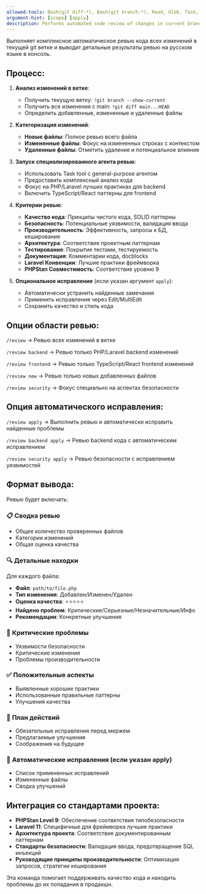 ```yaml
---
allowed-tools: Bash(git diff:*), Bash(git branch:*), Read, Glob, Task, Edit, MultiEdit
argument-hint: [scope] [apply]
description: Performs automated code review of changes in current branch with Russian output
---
```


Выполняет комплексное автоматическое ревью кода всех изменений в текущей git ветке и выводит детальные результаты ревью на русском языке в консоль.

## Процесс:

1. **Анализ изменений в ветке**:
   - Получить текущую ветку: `!git branch --show-current`
   - Получить все изменения с main: `!git diff main...HEAD`
   - Определить добавленные, измененные и удаленные файлы

2. **Категоризация изменений**:
   - **Новые файлы**: Полное ревью всего файла
   - **Измененные файлы**: Фокус на измененных строках с контекстом
   - **Удаленные файлы**: Отметить удаление и потенциальное влияние

3. **Запуск специализированного агента ревью**:
   - Использовать Task tool с general-purpose агентом
   - Предоставить комплексный анализ кода
   - Фокус на PHP/Laravel лучших практиках для backend
   - Включить TypeScript/React паттерны для frontend

4. **Критерии ревью**:
   - **Качество кода**: Принципы чистого кода, SOLID паттерны
   - **Безопасность**: Потенциальные уязвимости, валидация ввода
   - **Производительность**: Эффективность, запросы к БД, кеширование
   - **Архитектура**: Соответствие проектным паттернам
   - **Тестирование**: Покрытие тестами, тестируемость
   - **Документация**: Комментарии кода, docblocks
   - **Laravel Конвенции**: Лучшие практики фреймворка
   - **PHPStan Совместимость**: Соответствие уровню 9

5. **Опциональное исправление** (если указан аргумент `apply`):
   - Автоматически устранить найденные замечания
   - Применить исправления через Edit/MultiEdit
   - Сохранить качество и стиль кода

## Опции области ревью:

`/review`
→ Ревью всех изменений в ветке

`/review backend`
→ Ревью только PHP/Laravel backend изменений

`/review frontend`
→ Ревью только TypeScript/React frontend изменений

`/review new`
→ Ревью только новых добавленных файлов

`/review security`
→ Фокус специально на аспектах безопасности

## Опция автоматического исправления:

`/review apply`
→ Выполнить ревью и автоматически исправить найденные проблемы

`/review backend apply`
→ Ревью backend кода с автоматическим исправлением

`/review security apply`
→ Ревью безопасности с исправлением уязвимостей

## Формат вывода:

Ревью будет включать:

### 📋 **Сводка ревью**
- Общее количество проверенных файлов
- Категории изменений
- Общая оценка качества

### 🔍 **Детальные находки**
Для каждого файла:
- **Файл**: `path/to/file.php`
- **Тип изменения**: Добавлен/Изменен/Удален
- **Оценка качества**: ⭐⭐⭐⭐⭐
- **Найдено проблем**: Критические/Серьезные/Незначительные/Инфо
- **Рекомендации**: Конкретные улучшения

### 🚨 **Критические проблемы**
- Уязвимости безопасности
- Критические изменения
- Проблемы производительности

### ✅ **Положительные аспекты**
- Выявленные хорошие практики
- Использованные правильные паттерны
- Улучшения качества

### 📝 **План действий**
- Обязательные исправления перед мержем
- Предлагаемые улучшения
- Соображения на будущее

### 🔧 **Автоматические исправления** (если указан apply)
- Список примененных исправлений
- Измененные файлы
- Сводка улучшений

## Интеграция со стандартами проекта:

- **PHPStan Level 9**: Обеспечение соответствия типобезопасности
- **Laravel 11**: Специфичные для фреймворка лучшие практики
- **Архитектура проекта**: Соответствие документированным паттернам
- **Стандарты безопасности**: Валидация ввода, предотвращение SQL инъекций
- **Руководящие принципы производительности**: Оптимизация запросов, стратегии кеширования

Эта команда помогает поддерживать качество кода и находить проблемы до их попадания в продакшн.
